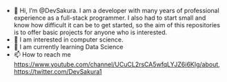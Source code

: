 - 👋 Hi, I’m @DevSakura. I am a developer with many years of professional experience as a full-stack programmer. I also had to start small and know how difficult it can be to get started, so the aim of this repositories is to offer basic projects for anyone who is interested.
- 👀 I am interested in computer science.
- 🌱 I am currently learning Data Science
- 📫 How to reach me https://www.youtube.com/channel/UCuCL2rsCA5wfqLYJZ6i6KIg/about, https://twitter.com/DevSakura1

<!---
DevSakura/DevSakura is a ✨ special ✨ repository because its `README.md` (this file) appears on your GitHub profile.
You can click the Preview link to take a look at your changes.
--->
